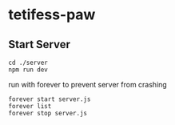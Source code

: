 # tetifess-paw

## Start Server
```
cd ./server
npm run dev
```

run with forever to prevent server from crashing
```
forever start server.js
forever list
forever stop server.js
```
